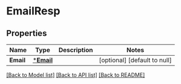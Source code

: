 # EmailResp

## Properties
Name | Type | Description | Notes
------------ | ------------- | ------------- | -------------
**Email** | [***Email**](Email.md) |  | [optional] [default to null]

[[Back to Model list]](../README.md#documentation-for-models) [[Back to API list]](../README.md#documentation-for-api-endpoints) [[Back to README]](../README.md)



